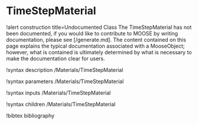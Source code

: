 <!-- MOOSE Documentation Stub: Remove this when content is added. -->

# TimeStepMaterial

!alert construction title=Undocumented Class
The TimeStepMaterial has not been documented, if you would like to contribute to MOOSE by
writing documentation, please see [/generate.md]. The content contained on this page explains
the typical documentation associated with a MooseObject; however, what is contained is ultimately
determined by what is necessary to make the documentation clear for users.

!syntax description /Materials/TimeStepMaterial

!syntax parameters /Materials/TimeStepMaterial

!syntax inputs /Materials/TimeStepMaterial

!syntax children /Materials/TimeStepMaterial

!bibtex bibliography
